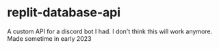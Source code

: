 # replit-database-api
A custom API for a discord bot I had. I don't think this will work anymore. Made sometime in early 2023

